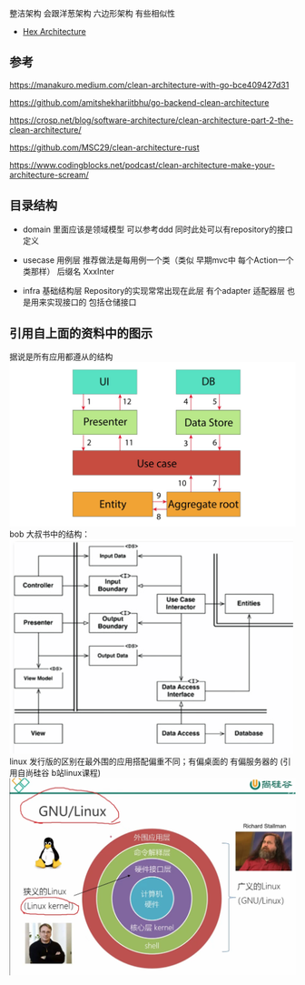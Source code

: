 
整洁架构 会跟洋葱架构 六边形架构 有些相似性

- [Hex Architecture]()


## 参考
https://manakuro.medium.com/clean-architecture-with-go-bce409427d31

https://github.com/amitshekhariitbhu/go-backend-clean-architecture

https://crosp.net/blog/software-architecture/clean-architecture-part-2-the-clean-architecture/

https://github.com/MSC29/clean-architecture-rust

https://www.codingblocks.net/podcast/clean-architecture-make-your-architecture-scream/

## 目录结构

- domain 里面应该是领域模型   可以参考ddd   同时此处可以有repository的接口定义

- usecase 用例层 推荐做法是每用例一个类（类似 早期mvc中 每个Action一个类那样）
后缀名 XxxInter

- infra 基础结构层 Repository的实现常常出现在此层
  有个adapter 适配器层 也是用来实现接口的 包括仓储接口

## 引用自上面的资料中的图示
据说是所有应用都遵从的结构 
![1](./assets/clean-arch.png)
bob 大叔书中的结构：
![2](./assets/clean-arch0.png)
linux 发行版的区别在最外围的应用搭配偏重不同；有偏桌面的 有偏服务器的 (引用自尚硅谷 b站linux课程)
![2](./assets/linux-arch.png)